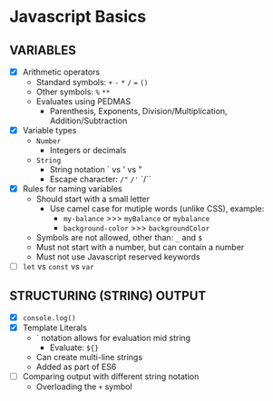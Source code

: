 # Javascript Basics

## VARIABLES
- [X] Arithmetic operators
    - Standard symbols: `+` `-` `*` `/` `=` `()`
    - Other symbols: `%` `**`
    - Evaluates using PEDMAS
        - Parenthesis, Exponents, Division/Multiplication, Addition/Subtraction
- [X] Variable types
    - `Number`
        - Integers or decimals
    - `String`
        - String notation ` vs ' vs "
        - Escape character: `/"` `/'` `/``
- [X] Rules for naming variables
    - Should start with a small letter
        - Use camel case for mutiple words (unlike CSS), example:
            - `my-balance` >>> `myBalance` or `mybalance`
            - `background-color` >>> `backgroundColor`
    - Symbols are not allowed, other than: `_` and `$`
    - Must not start with a number, but can contain a number
    - Must not use Javascript reserved keywords
- [ ] `let` vs `const` vs `var`

## STRUCTURING (STRING) OUTPUT
- [X] `console.log()`
- [X] Template Literals
    - ` notation allows for evaluation mid string        
        - Evaluate: `${}`
    - Can create multi-line strings
    - Added as part of ES6
- [ ] Comparing output with different string notation
    - Overloading the `+` symbol